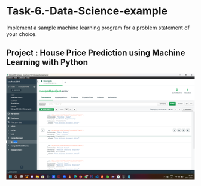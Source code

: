 # Task-6.-Data-Science-example
Implement a sample machine learning program for a problem statement of your choice.

## Project : House Price Prediction using Machine Learning with Python

![](https://github.com/Krishna12345825/Task-1.-Java-REST-API/blob/main/images/image0.png)

